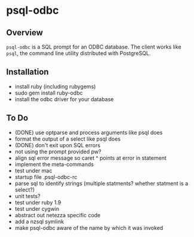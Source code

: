 
# psql-odbc #

## Overview ##

`psql-odbc` is a SQL prompt for an ODBC database.  The client
works like `psql`, the command line utility distributed with
PostgreSQL.

## Installation ##

* install ruby (including rubygems)
* sudo gem install ruby-odbc
* install the odbc driver for your database

## To Do ##

* (DONE) use optparse and process arguments like psql does
* format the output of a select like psql does
* (DONE) don't exit upon SQL errors
* not using the prompt provided pw?
* align sql error message so caret ^ points at error in statement
* implement the meta-commands
* test under mac
* startup file .psql-odbc-rc
* parse sql to identify strings (multiple statments?
  whether statment is a select?)
* unit tests?
* test under ruby 1.9
* test under cygwin
* abstract out netezza specific code
* add a nzsql symlink
* make psql-odbc aware of the name by which it was invoked
